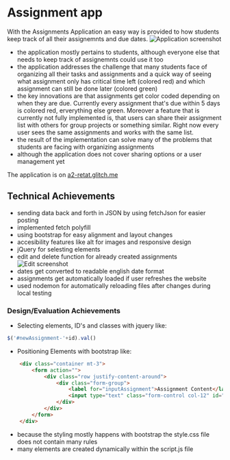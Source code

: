 # Assignment app
With the Assignments Application an easy way is provided to how students keep track of all their assignemnts and due dates.
![Application screenshot](https://i.imgur.com/nwNvtYJ.png)
- the application mostly pertains to students, although everyone else that needs to keep track of assignemnts could use it too
- the application addresses the challenge that many students face of organizing all their tasks and assignments and a quick way of seeing what assignment only has critical time left (colored red) and which assignment can still be done later (colored green)
- the key innovations are that assignments get color coded depending on when they are due. Currently every assignment that's due within 5 days is colored red, erverything else green. Moreover a feature that is currently not fully implemented is, that users can share their assignment list with others for group projects or something similar. Right now every user sees the same assignments and works with the same list.
- the result of the implementation can solve many of the problems that students are facing with organizing assignments 
- although the application does not cover sharing options or a user management yet

The application is on [a2-retat.glitch.me](http://a2-retat.glitch.me)

## Technical Achievements
- sending data back and forth in JSON by using fetchJson for easier posting
- implemented fetch polyfill
- using bootstrap for easy alignment and layout changes
- accesibility features like alt for images and responsive design
- jQuery for selesting elements
- edit and delete function for already created assignments
![Edit screenshot](https://i.imgur.com/ZPn7iKE.png)
- dates get converted to readable english date format
- assignments get automatically loaded if user refreshes the website
- used nodemon for automatically reloading files after changes during local testing

### Design/Evaluation Achievements
- Selecting elements, ID's and classes with jquery like:
```javascript
$('#newAssignment-'+id).val()
```
- Positioning Elements with bootstrap like:
```html
    <div class="container mt-3">
        <form action="">
            <div class="row justify-content-around">
                <div class="form-group">
                    <label for="inputAssignment">Assignment Content</label>
                    <input type="text" class="form-control col-12" id="inputAssignment" aria- placeholder="Enter Assignment">
                </div>
            </div>
        </form>
    </div>
```
- because the styling mostly happens with bootstrap the style.css file does not contain many rules
- many elements are created dynamically within the script.js file
